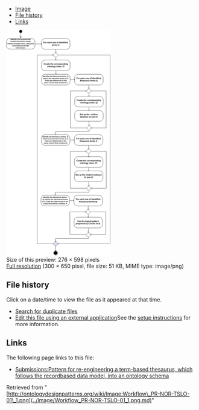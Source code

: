 * [Image](../Image/Workflow_PR-NOR-TSLO-01_1.png.md#file)
* [File history](../Image/Workflow_PR-NOR-TSLO-01_1.png.md#filehistory)
* [Links](../Image/Workflow_PR-NOR-TSLO-01_1.png.md#filelinks)

[![Image:Workflow PR-NOR-TSLO-01 1.png](../images/thumb/4/4c/Workflow_PR-NOR-TSLO-01_1.png/276px-Workflow_PR-NOR-TSLO-01_1.png)](../../images/4/4c/Workflow_PR-NOR-TSLO-01_1.png)  
Size of this preview: 276 × 598 pixels  
[Full resolution](../../images/4/4c/Workflow_PR-NOR-TSLO-01_1.png)‎ (300 × 650 pixel, file size: 51 KB, MIME type: image/png)

## File history

Click on a date/time to view the file as it appeared at that time.



  
* [Search for duplicate files](http://ontologydesignpatterns.org/wiki/Special:FileDuplicateSearch/Workflow_PR-NOR-TSLO-01_1.png "Special:FileDuplicateSearch/Workflow PR-NOR-TSLO-01 1.png")
* [Edit this file using an external application](http://ontologydesignpatterns.org/wiki/index.php?title=Image:Workflow_PR-NOR-TSLO-01_1.png&action=edit&externaledit=true&mode=file "Image:Workflow PR-NOR-TSLO-01 1.png")See the [setup instructions](http://www.mediawiki.org/wiki/Manual:External_editors "http://www.mediawiki.org/wiki/Manual:External_editors") for more information.

## Links



The following page links to this file:


* [Submissions:Pattern for re-engineering a term-based thesaurus, which follows the recordbased data model, into an ontology schema](../Submissions/Pattern_for_re-engineering_a_term-based_thesaurus,_which_follows_the_recordbased_data_model,_into_an_ontology_schema.md "Submissions:Pattern for re-engineering a term-based thesaurus, which follows the recordbased data model, into an ontology schema")


Retrieved from "[http://ontologydesignpatterns.org/wiki/Image:Workflow\_PR-NOR-TSLO-01\_1.png](../Image/Workflow_PR-NOR-TSLO-01_1.png.md)"